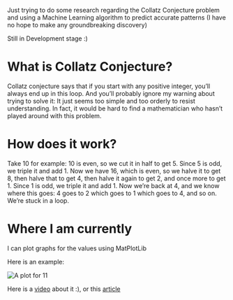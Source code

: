 Just trying to do some research regarding the Collatz Conjecture problem and using a Machine Learning algorithm to predict accurate patterns (I have no hope to make any groundbreaking discovery)

Still in Development stage :)

# What is Collatz Conjecture?

Collatz conjecture says that if you start with any positive integer, you’ll always end up in this loop. And you’ll probably ignore my warning about trying to solve it: It just seems too simple and too orderly to resist understanding. In fact, it would be hard to find a mathematician who hasn’t played around with this problem.

# How does it work?

Take 10 for example: 10 is even, so we cut it in half to get 5. Since 5 is odd, we triple it and add 1. Now we have 16, which is even, so we halve it to get 8, then halve that to get 4, then halve it again to get 2, and once more to get 1. Since 1 is odd, we triple it and add 1. Now we’re back at 4, and we know where this goes: 4 goes to 2 which goes to 1 which goes to 4, and so on. We’re stuck in a loop.

# Where I am currently

I can plot graphs for the values using MatPlotLib

Here is an example:<br>

![A plot for 11](https://cdn.discordapp.com/attachments/998660570305794048/1016250670652862514/plot_11.png)

Here is a [video](https://www.youtube.com/watch?v=094y1Z2wpJg) about it :), or this [article](https://www.quantamagazine.org/why-mathematicians-still-cant-solve-the-collatz-conjecture-20200922/)
